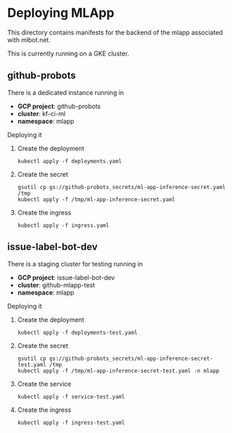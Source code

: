 # Deploying MLApp

This directory contains manifests for the backend of the mlapp associated
with mlbot.net.

This is currently running on a GKE cluster.


## github-probots

There is a dedicated instance running in

* **GCP project**: github-probots
* **cluster**: kf-ci-ml
* **namespace**: mlapp

Deploying it

1. Create the deployment

   ```
   kubectl apply -f deployments.yaml  
   ```

1. Create the secret

   ```
   gsutil cp gs://github-probots_secrets/ml-app-inference-secret.yaml /tmp
   kubectl apply -f /tmp/ml-app-inference-secret.yaml
   ```

1. Create the ingress

   ```
   kubectl apply -f ingress.yaml
   ```


## issue-label-bot-dev

There is a staging cluster for testing running in

* **GCP project**: issue-label-bot-dev
* **cluster**: github-mlapp-test
* **namespace**: mlapp

Deploying it

1. Create the deployment

   ```
   kubectl apply -f deployments-test.yaml  
   ```

1. Create the secret

   ```
   gsutil cp gs://github-probots_secrets/ml-app-inference-secret-test.yaml /tmp
   kubectl apply -f /tmp/ml-app-inference-secret-test.yaml -n mlapp
   ```

1. Create the service

   ```
   kubectl apply -f service-test.yaml
   ```

1. Create the ingress

   ```
   kubectl apply -f ingress-test.yaml
   ```
